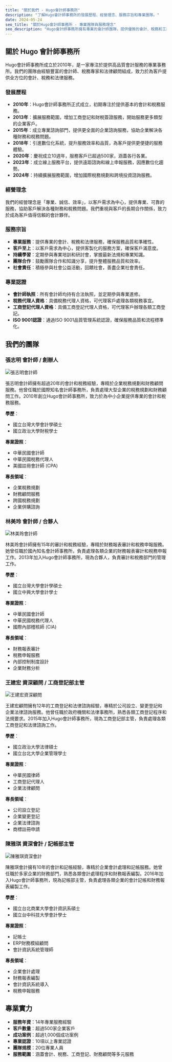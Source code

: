 ```yaml
---
title: "關於我們 - Hugo會計師事務所"
description: "了解Hugo會計師事務所的發展歷程、經營理念、服務宗旨和專業團隊。"
date: 2024-05-24
seo_title: "關於Hugo會計師事務所 - 專業團隊與服務理念"
seo_description: "Hugo會計師事務所擁有專業的會計師團隊，提供優質的會計、稅務和工商登記服務。立即訪問 https://hugo-accounting.com/about/ 了解更多。"
---
```


## 關於 Hugo 會計師事務所

Hugo會計師事務所成立於2010年，是一家專注於提供高品質會計服務的專業事務所。我們的團隊由經驗豐富的會計師、稅務專家和法律顧問組成，致力於為客戶提供全方位的會計、稅務和法律服務。

### 發展歷程

- **2010年**：Hugo會計師事務所正式成立，初期專注於提供基本的會計和稅務服務。
- **2013年**：擴展服務範圍，增加工商登記和財稅簽證服務，開始服務更多類型的企業客戶。
- **2015年**：成立專業諮詢部門，提供更全面的企業諮詢服務，協助企業解決各種財務和稅務問題。
- **2018年**：引進數位化系統，提升服務效率和品質，為客戶提供更便捷的服務體驗。
- **2020年**：慶祝成立10週年，服務客戶已超過500家，涵蓋各行各業。
- **2023年**：成立線上服務平台，提供遠距諮詢和線上申報服務，因應數位化趨勢。
- **2024年**：持續擴展服務範圍，增加國際稅務規劃和跨境投資諮詢服務。

### 經營理念

我們的經營理念是「專業、誠信、效率」，以客戶需求為中心，提供專業、可靠的服務，協助客戶解決各種財務和稅務問題。我們重視與客戶的長期合作關係，致力於成為客戶值得信賴的會計夥伴。

### 服務宗旨

- **專業服務**：提供專業的會計、稅務和法律服務，確保服務品質和準確性。
- **客戶至上**：以客戶需求為中心，提供客製化的服務方案，確保客戶滿意度。
- **持續學習**：定期參與專業培訓和研討會，掌握最新法規和專業知識。
- **團隊合作**：鼓勵團隊合作和知識分享，提升整體服務品質和效率。
- **社會責任**：積極參與社會公益活動，回饋社會，善盡企業社會責任。

### 專業認證

- **會計師執照**：所有會計師均持有合法執照，並定期參與專業進修。
- **稅務代理人資格**：具備稅務代理人資格，可代理客戶處理各類稅務事宜。
- **工商登記代理人資格**：具備工商登記代理人資格，可代理客戶辦理各類工商登記。
- **ISO 9001認證**：通過ISO 9001品質管理系統認證，確保服務品質和流程標準化。

## 我們的團隊

### 張志明 會計師 / 創辦人

![張志明會計師](/uploads/images/team/zhang-zhiming.webp)

張志明會計師擁有超過20年的會計和稅務經驗，專精於企業稅務規劃和財務顧問服務。他曾任職於國際知名會計師事務所，負責處理大型企業的稅務規劃和財務顧問工作。2010年創立Hugo會計師事務所，致力於為中小企業提供專業的會計和稅務服務。

**學歷**：
- 國立台灣大學會計學碩士
- 國立政治大學財稅學士

**專業證照**：
- 中華民國會計師
- 中華民國稅務代理人
- 美國註冊會計師 (CPA)

**專長領域**：
- 企業稅務規劃
- 財務顧問服務
- 跨國稅務規劃
- 企業併購諮詢

### 林美玲 會計師 / 合夥人

![林美玲會計師](/uploads/images/team/lin-meiling.webp)

林美玲會計師擁有15年的審計和稅務經驗，專精於財務報表審計和稅務申報服務。她曾任職於國內知名會計師事務所，負責處理各類企業的財務報表審計和稅務申報工作。2013年加入Hugo會計師事務所，現為合夥人，負責審計和稅務部門的管理工作。

**學歷**：
- 國立台灣大學會計學碩士
- 國立中興大學會計學士

**專業證照**：
- 中華民國會計師
- 中華民國稅務代理人
- 國際內部稽核師 (CIA)

**專長領域**：
- 財務報表審計
- 稅務申報服務
- 內部控制制度設計
- 企業財務分析

### 王建宏 資深顧問 / 工商登記部主管

![王建宏資深顧問](/uploads/images/team/wang-jianhong.webp)

王建宏顧問擁有12年的工商登記和法律諮詢經驗，專精於公司設立、變更登記和企業法律諮詢服務。他曾任職於政府機關和法律事務所，熟悉各類工商登記程序和法規要求。2015年加入Hugo會計師事務所，現為工商登記部主管，負責處理各類工商登記和法律諮詢工作。

**學歷**：
- 國立政治大學法律碩士
- 國立台北大學企業管理學士

**專業證照**：
- 中華民國律師
- 工商登記代理人
- 企業法律顧問

**專長領域**：
- 公司設立登記
- 企業變更登記
- 企業法律諮詢
- 商標註冊申請

### 陳雅琪 資深會計 / 記帳部主管

![陳雅琪資深會計](/uploads/images/team/chen-yaqi.webp)

陳雅琪會計擁有10年的會計和記帳經驗，專精於企業會計處理和記帳服務。她曾任職於多家企業的財務部門，熟悉各類會計處理程序和財務報表編製。2016年加入Hugo會計師事務所，現為記帳部主管，負責處理各類企業的會計記帳和財務報表編製工作。

**學歷**：
- 國立台北商業大學會計資訊系碩士
- 國立台中科技大學會計學士

**專業證照**：
- 記帳士
- ERP財務模組顧問
- 會計資訊系統管理師

**專長領域**：
- 企業會計處理
- 財務報表編製
- 會計資訊系統導入
- 稅務申報服務

## 專業實力

- **服務年資**：14年專業服務經驗
- **客戶數量**：超過500家企業客戶
- **成功案例**：超過1,000個成功案例
- **專業認證**：10項以上專業認證
- **團隊規模**：20位專業人員
- **服務範圍**：涵蓋會計、稅務、工商登記、財務顧問等多元服務